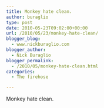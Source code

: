 ```yaml
---
title: Monkey hate clean.
author: buraglio
type: post
date: 2010-05-23T09:02:00+00:00
url: /2010/05/23/monkey-hate-clean/
blogger_blog:
  - www.nickburaglio.com
blogger_author:
  - Nick Buraglio
blogger_permalink:
  - /2010/05/monkey-hate-clean.html
categories:
  - The firehose

---
```

Monkey hate clean.
